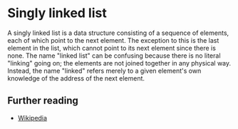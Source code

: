 # Singly linked list

A singly linked list is a data structure consisting of a sequence of elements, each of which point to the next element. The exception to this is the last element in the list, which cannot point to its next element since there is none. The name "linked list" can be confusing because there is no literal "linking" going on; the elements are not joined together in any physical way. Instead, the name "linked" refers merely to a given element's own knowledge of the address of the next element.

## Further reading

* [Wikipedia](https://en.wikipedia.org/wiki/Linked_list)
